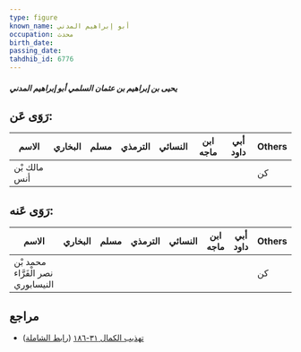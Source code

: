 ```yaml
---
type: figure
known_name: أبو إبراهيم المدني
occupation: محدث
birth_date:
passing_date:
tahdhib_id: 6776
---
```

##### يحيى بن إبراهيم بن عثمان السلمي أبو إبراهيم المدني

## رَوَى عَن:
| الاسم        | البخاري | مسلم | الترمذي | النسائي | ابن ماجه | أبي داود | Others |
| ------------ | ------- | ---- | ------- | ------- | -------- | -------- | ------ |
| مالك بْن أنس |         |      |         |         |          |          | كن     |
## رَوَى عَنه:
| الاسم                              | البخاري | مسلم | الترمذي | النسائي | ابن ماجه | أبي داود | Others |
| ---------------------------------- | ------- | ---- | ------- | ------- | -------- | -------- | ------ |
| محمد بْن نصر الْفَرَّاء النيسابوري |         |      |         |         |          |          | كن     |
## مراجع
- [تهذيب الكمال ٣١-١٨٦](obsidian://open?vault=Tahdhib-al-Kamal&file=Figures/٦٧٧٦-يحيى%20بن%20إبراهيم%20بن%20عثمان%20السلمي%20أبو%20إبراهيم%20المدني) ([رابط الشاملة](https://shamela.ws/book/3722/16734))